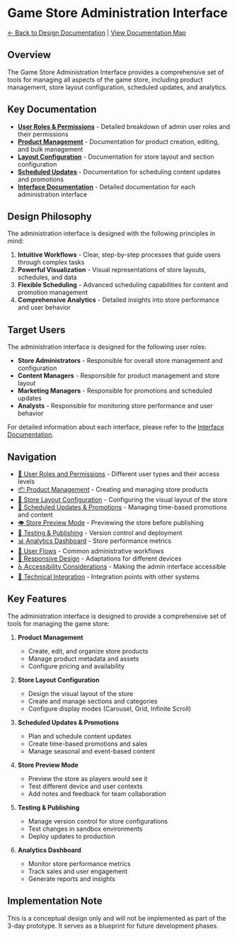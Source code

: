 # Game Store Administration Interface

[← Back to Design Documentation](../README.md) | [View Documentation Map](../../DocNavigation.md)

## Overview

The Game Store Administration Interface provides a comprehensive set of tools for managing all aspects of the game store, including product management, store layout configuration, scheduled updates, and analytics.

## Key Documentation

- [**User Roles & Permissions**](./UserRoles.md) - Detailed breakdown of admin user roles and their permissions
- [**Product Management**](./ProductManagement.md) - Documentation for product creation, editing, and bulk management
- [**Layout Configuration**](./LayoutConfiguration.md) - Documentation for store layout and section configuration
- [**Scheduled Updates**](./ScheduledUpdates.md) - Documentation for scheduling content updates and promotions
- [**Interface Documentation**](./interfaces/README.md) - Detailed documentation for each administration interface

## Design Philosophy

The administration interface is designed with the following principles in mind:

1. **Intuitive Workflows** - Clear, step-by-step processes that guide users through complex tasks
2. **Powerful Visualization** - Visual representations of store layouts, schedules, and data
3. **Flexible Scheduling** - Advanced scheduling capabilities for content and promotion management
4. **Comprehensive Analytics** - Detailed insights into store performance and user behavior

## Target Users

The administration interface is designed for the following user roles:

- **Store Administrators** - Responsible for overall store management and configuration
- **Content Managers** - Responsible for product management and store layout
- **Marketing Managers** - Responsible for promotions and scheduled updates
- **Analysts** - Responsible for monitoring store performance and user behavior

For detailed information about each interface, please refer to the [Interface Documentation](./interfaces/README.md).

## Navigation

- [👥 User Roles and Permissions](UserRoles.md) - Different user types and their access levels
- [📦 Product Management](ProductManagement.md) - Creating and managing store products
- [🎨 Store Layout Configuration](LayoutConfiguration.md) - Configuring the visual layout of the store
- [📅 Scheduled Updates & Promotions](ScheduledUpdates.md) - Managing time-based promotions and content
- [👁️ Store Preview Mode](PreviewMode.md) - Previewing the store before publishing
- [🚀 Testing & Publishing](TestingPublishing.md) - Version control and deployment
- [📊 Analytics Dashboard](AnalyticsDashboard.md) - Store performance metrics
- [🔄 User Flows](UserFlows.md) - Common administrative workflows
- [📱 Responsive Design](ResponsiveDesign.md) - Adaptations for different devices
- [♿ Accessibility Considerations](Accessibility.md) - Making the admin interface accessible
- [🔌 Technical Integration](TechnicalIntegration.md) - Integration points with other systems

## Key Features

The administration interface is designed to provide a comprehensive set of tools for managing the game store:

1. **Product Management**
   - Create, edit, and organize store products
   - Manage product metadata and assets
   - Configure pricing and availability

2. **Store Layout Configuration**
   - Design the visual layout of the store
   - Create and manage sections and categories
   - Configure display modes (Carousel, Grid, Infinite Scroll)

3. **Scheduled Updates & Promotions**
   - Plan and schedule content updates
   - Create time-based promotions and sales
   - Manage seasonal and event-based content

4. **Store Preview Mode**
   - Preview the store as players would see it
   - Test different device and user contexts
   - Add notes and feedback for team collaboration

5. **Testing & Publishing**
   - Manage version control for store configurations
   - Test changes in sandbox environments
   - Deploy updates to production

6. **Analytics Dashboard**
   - Monitor store performance metrics
   - Track sales and user engagement
   - Generate reports and insights

## Implementation Note

This is a conceptual design only and will not be implemented as part of the 3-day prototype. It serves as a blueprint for future development phases. 